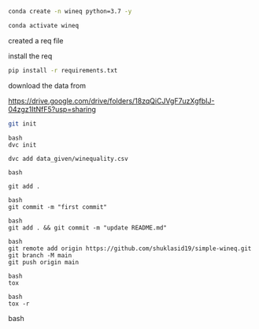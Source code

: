 ```bash
conda create -n wineq python=3.7 -y
```

```bash
conda activate wineq
```

created a req file

install the req

```bash
pip install -r requirements.txt
```

download the data from

https://drive.google.com/drive/folders/18zqQiCJVgF7uzXgfbIJ-04zgz1ItNfF5?usp=sharing


```bash
git init
```

```
bash
dvc init
```

```bash
dvc add data_given/winequality.csv
```

```
bash

git add .
```


```
bash
git commit -m "first commit"
```


```
bash
git add . && git commit -m "update README.md" 
```

```
bash
git remote add origin https://github.com/shuklasid19/simple-wineq.git 
git branch -M main
git push origin main
```



```
bash
tox
```

```
bash
tox -r
```
bash

```
